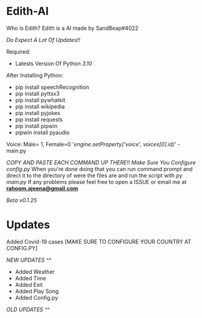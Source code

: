 # Edith-AI

Who is Edith? Edith is a AI made by SandBeap#4022 

*Do Expect A Lot Of Updates!!*

Required:

- Latests Version Of Python *3.10*

After Installing Python:

- pip install speechRecognition
- pip install pyttsx3
- pip install pywhatkit
- pip install wikipedia
- pip install pyjokes
- pip install requests
- pip install pipwin
- pipwin install pyaudio

Voice: Male= 1, Female=0 '*engine.setProperty('voice', voices[0].id)*' - main.py

*COPY AND PASTE EACH COMMAND UP THERE!!*
*Make Sure You Configure config.py*
When you're done doing that you can run command prompt and direct it to the directory of were the files are and run the script with *py main.py*
If any problems please feel free to open a ISSUE or email me at **rahoom.ajeena@gmail.com** 

*Beta v0.1.25*

# Updates

Added Covid-19 cases [MAKE SURE TO CONFIGURE YOUR COUNTRY AT CONFIG.PY]

*NEW UPDATES ^^*

- Added Weather
- Added Time
- Added Exit
- Added Play Song
- Added Config.py
	
*OLD UPDATES ^^*
